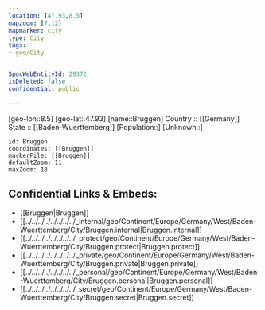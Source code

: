 ```yaml
---
location: [47.93,8.5] 
mapzoom: [7,12] 
mapmarker: city 
type: City
tags:
- geo/City


SpocWebEntityId: 29372
isDeleted: false
confidential: public

---
```

[geo-lon::8.5] 
[geo-lat::47.93] 
[name::Bruggen] 
Country :: [[Germany]]  
State :: [[Baden-Wuerttemberg]] 
[Population::] 
[Unknown::] 


```leaflet
id: Bruggen
coordinates: [[Bruggen]] 
markerFile: [[Bruggen]] 
defaultZoom: 11 
maxZoom: 18
```


## Confidential Links & Embeds: 
- [[Bruggen|Bruggen]]  
- [[../../../../../../../../_internal/geo/Continent/Europe/Germany/West/Baden-Wuerttemberg/City/Bruggen.internal|Bruggen.internal]] 
- [[../../../../../../../../_protect/geo/Continent/Europe/Germany/West/Baden-Wuerttemberg/City/Bruggen.protect|Bruggen.protect]] 
- [[../../../../../../../../_private/geo/Continent/Europe/Germany/West/Baden-Wuerttemberg/City/Bruggen.private|Bruggen.private]] 
- [[../../../../../../../../_personal/geo/Continent/Europe/Germany/West/Baden-Wuerttemberg/City/Bruggen.personal|Bruggen.personal]] 
- [[../../../../../../../../_secret/geo/Continent/Europe/Germany/West/Baden-Wuerttemberg/City/Bruggen.secret|Bruggen.secret]] 
